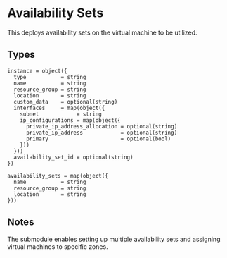 # Availability Sets

This deploys availability sets on the virtual machine to be utilized.

## Types

```hcl
instance = object({
  type           = string
  name           = string
  resource_group = string
  location       = string
  custom_data    = optional(string)
  interfaces     = map(object({
    subnet            = string
    ip_configurations = map(object({
      private_ip_address_allocation = optional(string)
      private_ip_address            = optional(string)
      primary                       = optional(bool)
    }))
  }))
  availability_set_id = optional(string)
})
```

```hcl
availability_sets = map(object({
  name           = string
  resource_group = string
  location       = string
}))
```

## Notes

The submodule enables setting up multiple availability sets and assigning virtual machines to specific zones.
